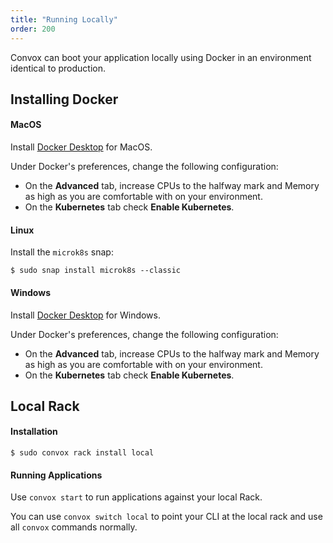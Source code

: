 ```yaml
---
title: "Running Locally"
order: 200
---
```


Convox can boot your application locally using Docker in an environment identical to production.

## Installing Docker

#### MacOS

Install [Docker Desktop](https://www.docker.com/products/docker-desktop) for MacOS.

Under Docker's preferences, change the following configuration:

* On the **Advanced** tab, increase CPUs to the halfway mark and Memory as high as you are comfortable with on your environment.
* On the **Kubernetes** tab check **Enable Kubernetes**.

#### Linux

Install the `microk8s` snap:

```
$ sudo snap install microk8s --classic
```

#### Windows

Install [Docker Desktop](https://www.docker.com/products/docker-desktop) for Windows.

Under Docker's preferences, change the following configuration:

* On the **Advanced** tab, increase CPUs to the halfway mark and Memory as high as you are comfortable with on your environment.
* On the **Kubernetes** tab check **Enable Kubernetes**.

## Local Rack

#### Installation

    $ sudo convox rack install local

#### Running Applications

Use `convox start` to run applications against your local Rack.

You can use `convox switch local` to point your CLI at the local rack and use all `convox` commands normally.
